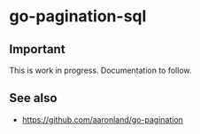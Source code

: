 # go-pagination-sql

## Important

This is work in progress. Documentation to follow.

## See also

* https://github.com/aaronland/go-pagination